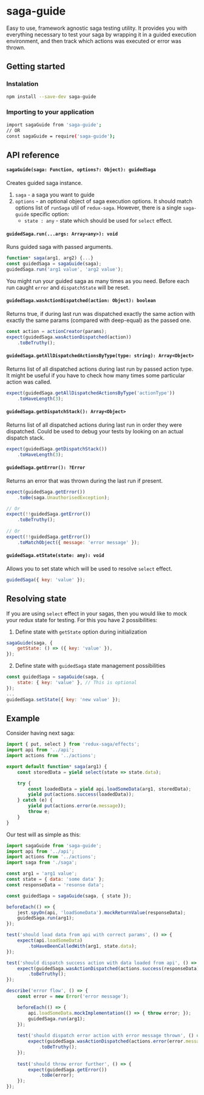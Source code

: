 # saga-guide

Easy to use, framework agnostic saga testing utility.
It provides you with everything necessary to test your saga by wrapping it in a guided execution environment, and then track which actions was executed or error was thrown.

## Getting started

### Instalation
```sh
npm install --save-dev saga-guide
```

### Importing to your application
```sh
import sagaGuide from 'saga-guide';
// OR
const sagaGuide = require('saga-guide');
```

## API reference
#### `sagaGuide(saga: Function, options?: Object): guidedSaga`
Creates guided saga instance.
1. `saga` - a saga you want to guide
2. `options` - an optional object of saga execution options. It should match options list of `runSaga` util of `redux-saga`. However, there is a single `saga-guide` specific option:
    * `state : any` - state which should be used for `select` effect.

#### `guidedSaga.run(...args: Array<any>): void`
Runs guided saga with passed arguments.
```js
function* saga(arg1, arg2) {...}
const guidedSaga = sagaGuide(saga);
guidedSaga.run('arg1 value', 'arg2 value');
```
You might run your guided saga as many times as you need. Before each run caught `error` and `dispatchState` will be reset.

#### `guidedSaga.wasActionDispatched(action: Object): boolean`
Returns true, if during last run was dispatched exactly the same action with exactly the same params (compared with deep-equal) as the passed one.

```js
const action = actionCreator(params);
expect(guidedSaga.wasActionDispatched(action))
    .toBeTruthy();
```

#### `guidedSaga.getAllDispatchedActionsByType(type: string): Array<Object>`
Returns list of all dispatched actions during last run by passed action type.
It might be useful if you have to check how many times some particular action was called.
```js
expect(guidedSaga.getAllDispatchedActionsByType('actionType'))
    .toHaveLength(3);
```

#### `guidedSaga.getDispatchStack(): Array<Object>`
Returns list of all dispatched actions during last run in order they were dispatched.
Could be used to debug your tests by looking on an actual dispatch stack.

```js
expect(guidedSaga.getDispatchStack())
    .toHaveLength(3);
```

#### `guidedSaga.getError(): ?Error`
Returns an error that was thrown during the last run if present.

```js
expect(guidedSaga.getError())
    .toBe(saga.UnauthorisedException);

// Or
expect(!!guidedSaga.getError())
    .toBeTruthy();
    
// Or
expect(!!guidedSaga.getError())
    .toMatchObject({ message: 'error message' });
```

#### `guidedSaga.etState(state: any): void`
Allows you to set state which will be used to resolve `select` effect.
```js
guidedSaga({ key: 'value' });
```

## Resolving state
If you are using `select` effect in your sagas, then you would like to mock your redux state for testing. For this you have 2 possibilities:
1. Define state with `getState` option during initialization
```js
sagaGuide(saga, {
    getState: () => ({ key: 'value' }),
});
```
2. Define state with `guidedSaga` state management possibilities
```js
const guidedSaga = sagaGuide(saga, {
    state: { key: 'value' }, // This is optional
});
...
guidedSaga.setState({ key: 'new value' });
```

## Example

Consider having next saga:
```js
import { put, select } from 'redux-saga/effects';
import api from '../api';
import actions from '../actions';

export default function* saga(arg1) {
    const storedData = yield select(state => state.data);

    try {
        const loadedData = yield api.loadSomeData(arg1, storedData);
        yield put(actions.success(loadedData));
    } catch (e) {
        yield put(actions.error(e.message));
        throw e;
    }
}
```

Our test will as simple as this:
```js
import sagaGuide from 'saga-guide';
import api from '../api';
import actions from '../actions';
import saga from './saga';

const arg1 = 'arg1 value';
const state = { data: 'some data' };
const responseData = 'resonse data';

const guidedSaga = sagaGuide(saga, { state });

beforeEach(() => {
    jest.spyOn(api, 'loadSomeData').mockReturnValue(responseData);
    guidedSaga.run(arg1);
});

test('should load data from api with correct params', () => {
    expect(api.loadSomeData)
        .toHaveBeenCalledWith(arg1, state.data);
});

test('should dispatch success action with data loaded from api', () => {
    expect(guidedSaga.wasActionDispatched(actions.success(responseData)))
        .toBeTruthy();
});

describe('error flow', () => {
    const error = new Error('error message');

    beforeEach(() => {
        api.loadSomeData.mockImplementation(() => { throw error; });
        guidedSaga.run(arg1);
    });
    
    test('should dispatch error action with error message thrown', () => {
        expect(guidedSaga.wasActionDispatched(actions.error(error.message)))
            .toBeTruthy();
    });
    
    test('should throw error further', () => {
        expect(guidedSaga.getError())
            .toBe(error);
    });
});
```
